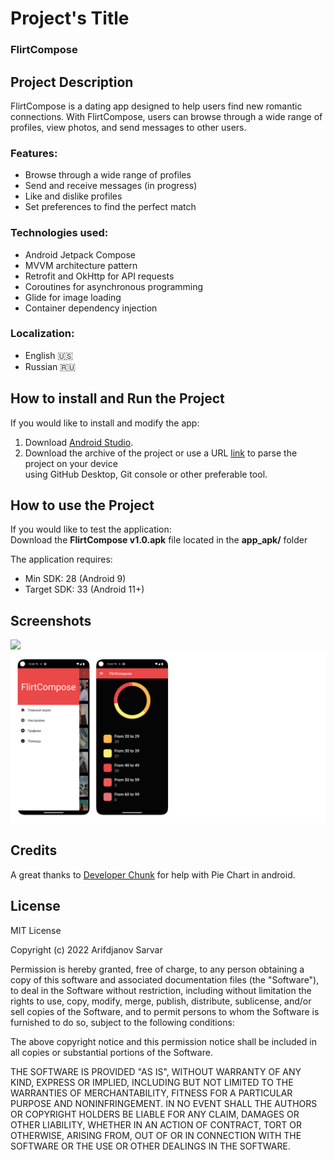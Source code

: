 # Project's Title
### FlirtCompose

## Project Description
FlirtCompose is a dating app designed to help users find new romantic connections. With FlirtCompose,
users can browse through a wide range of profiles, view photos, and send messages to other users.

### Features:
* Browse through a wide range of profiles
* Send and receive messages (in progress)
* Like and dislike profiles
* Set preferences to find the perfect match

### Technologies used:
* Android Jetpack Compose
* MVVM architecture pattern
* Retrofit and OkHttp for API requests
* Coroutines for asynchronous programming
* Glide for image loading
* Container dependency injection

### Localization:
* English 🇺🇸
* Russian 🇷🇺

## How to install and Run the Project
If you would like to install and modify the app:
1. Download [Android Studio](https://developer.android.com/studio).
2. Download the archive of the project or use a URL [link](https://github.com/OverLordN7/FlirtCompose.git) to parse the project on your device  
   using GitHub Desktop, Git console or other preferable tool.

## How to use the Project
If you would like to test the application:  
Download the **FlirtCompose v1.0.apk** file located in the **app_apk/** folder

The application requires:
* Min SDK: 28 (Android 9)
* Target SDK: 33 (Android 11+)

## Screenshots
<img src=screenshots/screen_1.png width = "800"> 
<img src=screenshots/screen_2.png width = "800"> 



## Credits
A great thanks to [Developer Chunk](https://github.com/developerchunk/Custom-Pie-Chart-Jetpack-Compose.git) for help with Pie Chart in android.


## License
MIT License

Copyright (c) 2022 Arifdjanov Sarvar

Permission is hereby granted, free of charge, to any person obtaining a copy
of this software and associated documentation files (the "Software"), to deal
in the Software without restriction, including without limitation the rights
to use, copy, modify, merge, publish, distribute, sublicense, and/or sell
copies of the Software, and to permit persons to whom the Software is
furnished to do so, subject to the following conditions:

The above copyright notice and this permission notice shall be included in all
copies or substantial portions of the Software.

THE SOFTWARE IS PROVIDED "AS IS", WITHOUT WARRANTY OF ANY KIND, EXPRESS OR
IMPLIED, INCLUDING BUT NOT LIMITED TO THE WARRANTIES OF MERCHANTABILITY,
FITNESS FOR A PARTICULAR PURPOSE AND NONINFRINGEMENT. IN NO EVENT SHALL THE
AUTHORS OR COPYRIGHT HOLDERS BE LIABLE FOR ANY CLAIM, DAMAGES OR OTHER
LIABILITY, WHETHER IN AN ACTION OF CONTRACT, TORT OR OTHERWISE, ARISING FROM,
OUT OF OR IN CONNECTION WITH THE SOFTWARE OR THE USE OR OTHER DEALINGS IN THE
SOFTWARE.
